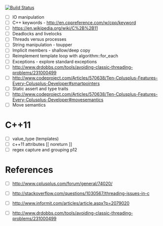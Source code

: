 [![Build
Status](https://travis-ci.org/deanturpin/cpp.svg?branch=master)](https://travis-ci.org/deanturpin/cpp)

- [ ] IO manipulation
- [ ] C++ keywords - http://en.cppreference.com/w/cpp/keyword
- [ ] https://en.wikipedia.org/wiki/C%2B%2B11
- [ ] Deadlocks and livelocks
- [ ] Threads versus processes
- [ ] String manipulation - toupper
- [ ] Implicit members - shallow/deep copy
- [ ] Reimplement template loop with algorithm::for_each
- [ ] Exceptions - explore standard exceptions
- [ ] http://www.drdobbs.com/tools/avoiding-classic-threading-problems/231000499
- [ ] http://www.codeproject.com/Articles/570638/Ten-Cplusplus-Features-Every-Cplusplus-Developer#smartpointers
- [ ] Static assert and type traits
- [ ] http://www.codeproject.com/Articles/570638/Ten-Cplusplus-Features-Every-Cplusplus-Developer#movesemantics
- [ ] Move semantics

# C++11
- [ ] value_type (templates)
- [ ] c++11 attributes [[ noreturn ]]
- [ ] regex capture and grouping p12

# References
- [ ] http://www.cplusplus.com/forum/general/74020/
- [ ] http://stackoverflow.com/questions/1030567/threading-issues-in-c
- [ ] http://www.informit.com/articles/article.aspx?p=2079020
- [ ] http://www.drdobbs.com/tools/avoiding-classic-threading-problems/231000499

